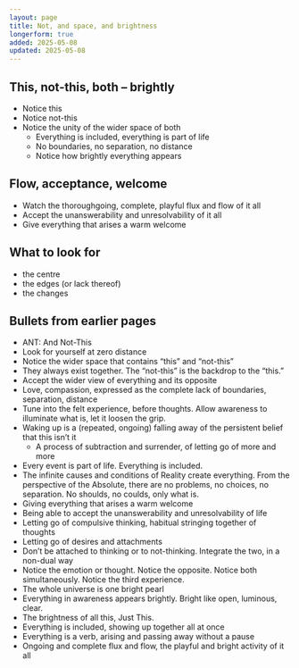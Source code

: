 ```yaml
---
layout: page
title: Not, and space, and brightness
longerform: true
added: 2025-05-08
updated: 2025-05-08
---
```


## This, not-this, both – brightly

- Notice this
- Notice not-this
- Notice the unity of the wider space of both
    - Everything is included, everything is part of life
    - No boundaries, no separation, no distance
    - Notice how brightly everything appears

## Flow, acceptance, welcome

- Watch the thoroughgoing, complete, playful flux and flow of it all
- Accept the unanswerability and unresolvability of it all
- Give everything that arises a warm welcome

## What to look for

- the centre
- the edges (or lack thereof)
- the changes

## Bullets from earlier pages

- ANT: And Not-This
- Look for yourself at zero distance
- Notice the wider space that contains “this” and “not-this”
- They always exist together. The “not-this” is the backdrop to the “this.”
- Accept the wider view of everything and its opposite
- Love, compassion, expressed as the complete lack of boundaries, separation, distance
- Tune into the felt experience, before thoughts. Allow awareness to illuminate what is, let it loosen the grip.
- Waking up is a (repeated, ongoing) falling away of the persistent belief that this isn’t it
    - A process of subtraction and surrender, of letting go of more and more
- Every event is part of life. Everything is included. 
- The infinite causes and conditions of Reality create everything. From the perspective of the Absolute, there are no problems, no choices, no separation. No shoulds, no coulds, only what is.
- Giving everything that arises a warm welcome
- Being able to accept the unanswerability and unresolvability of life
- Letting go of compulsive thinking, habitual stringing together of thoughts
- Letting go of desires and attachments
- Don’t be attached to thinking or to not-thinking. Integrate the two, in a non-dual way
- Notice the emotion or thought. Notice the opposite. Notice both simultaneously. Notice the third experience.
- The whole universe is one bright pearl
- Everything in awareness appears brightly. Bright like open, luminous, clear.
- The brightness of all this, Just This.
- Everything is included, showing up together all at once
- Everything is a verb, arising and passing away without a pause
- Ongoing and complete flux and flow, the playful and bright activity of it all
